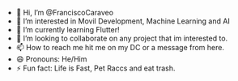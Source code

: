 - 👋 Hi, I’m @FranciscoCaraveo
- 👀 I’m interested in Movil Development, Machine Learning and AI
- 🌱 I’m currently learning Flutter!
- 💞️ I’m looking to collaborate on any project that im interested to.
- 📫 How to reach me hit me on my DC or a message from here.
- 😄 Pronouns: He/Him
- ⚡ Fun fact: Life is Fast, Pet Raccs and eat trash.

<!---
FranciscoCaraveo/FranciscoCaraveo is a ✨ special ✨ repository because its `README.md` (this file) appears on your GitHub profile.
You can click the Preview link to take a look at your changes.
--->
